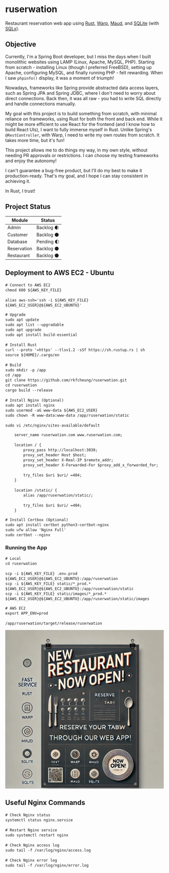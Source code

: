 # ruserwation

Restaurant reservation web app using [Rust](https://www.rust-lang.org), [Warp](https://github.com/seanmonstar/warp), [Maud](https://maud.lambda.xyz/), and [SQLite](https://www.sqlite.org) (with [SQLx](https://github.com/launchbadge/sqlx)).

## Objective

Currently, I'm a Spring Boot developer, but I miss the days when I built monolithic websites using LAMP (Linux, Apache, MySQL, PHP). Starting from scratch - installing Linux (though I preferred FreeBSD), setting up Apache, configuring MySQL, and finally running PHP - felt rewarding. When I saw `phpinfo()` display, it was a moment of triumph!

Nowadays, frameworks like Spring provide abstracted data access layers, such as Spring JPA and Spring JDBC, where I don't need to worry about direct connections. Back then, it was all raw - you had to write SQL directly and handle connections manually.

My goal with this project is to build something from scratch, with minimal reliance on frameworks, using Rust for both the front and back end. While it might be more efficient to use React for the frontend (and I know how to build React UIs), I want to fully immerse myself in Rust. Unlike Spring's `@RestController`, with Warp, I need to write my own routes from scratch. It takes more time, but it's fun!

This project allows me to do things my way, in my own style, without needing PR approvals or restrictions. I can choose my testing frameworks and enjoy the autonomy!

I can't guarantee a bug-free product, but I'll do my best to make it production-ready. That's my goal, and I hope I can stay consistent in achieving it.

In Rust, I trust!

## Project Status

| Module      | Status                         |
| ----------- | ------------------------------ |
| Admin       | Backlog :waxing_crescent_moon: |
| Customer    | Backlog :new_moon:             |
| Database    | Pending :first_quarter_moon:   |
| Reservation | Backlog :new_moon:             |
| Restaurant  | Backlog :new_moon:             |

## Deployment to AWS EC2 - Ubuntu

```shell
# Connect to AWS EC2
chmod 600 ${AWS_KEY_FILE}

alias aws-ssh='ssh -i ${AWS_KEY_FILE} ${AWS_EC2_USER}@${AWS_EC2_UBUNTU}'
```

```shell
# Upgrade
sudo apt update
sudo apt list --upgradable
sudo apt upgrade
sudo apt install build-essential

# Install Rust
curl --proto '=https' --tlsv1.2 -sSf https://sh.rustup.rs | sh
source ${HOME}/.cargo/en

# Build
sudo mkdir -p /app
cd /app
git clone https://github.com/rkfcheung/ruserwation.git
cd ruserwation
cargo build --release

# Install Nginx (Optional)
sudo apt install nginx
sudo usermod -aG www-data ${AWS_EC2_USER}
sudo chown -R www-data:www-data /app/ruserwation/static

sudo vi /etc/nginx/sites-available/default
```

```text
	server_name ruserwation.com www.ruserwation.com;

	location / {
		proxy_pass http://localhost:3030;
		proxy_set_header Host $host;
		proxy_set_header X-Real-IP $remote_addr;
		proxy_set_header X-Forwarded-For $proxy_add_x_forwarded_for;

		try_files $uri $uri/ =404;
	}

	location /static/ {
		alias /app/ruserwation/static/;

		try_files $uri $uri/ =404;
	}
```

```shell
# Install Certbox (Optional)
sudo apt install certbot python3-certbot-nginx
sudo ufw allow 'Nginx Full'
sudo certbot --nginx
```

### Running the App

```shell
# Local
cd ruserwation

scp -i ${AWS_KEY_FILE} .env.prod ${AWS_EC2_USER}@${AWS_EC2_UBUNTU}:/app/ruserwation
scp -i ${AWS_KEY_FILE} static/*_prod.* ${AWS_EC2_USER}@${AWS_EC2_UBUNTU}:/app/ruserwation/static
scp -i ${AWS_KEY_FILE} static/images/*_prod.* ${AWS_EC2_USER}@${AWS_EC2_UBUNTU}:/app/ruserwation/static/images
```

```shell
# AWS EC2
export APP_ENV=prod

/app/ruserwation/target/release/ruserwation
```

![ruserwation](static/images/poster.webp)

## Useful Nginx Commands

```shell
# Check Nginx status
systemctl status nginx.service

# Restart Nginx service
sudo systemctl restart nginx

# Check Nginx access log
sudo tail -f /var/log/nginx/access.log

# Check Nginx error log
sudo tail -f /var/log/nginx/error.log
```
